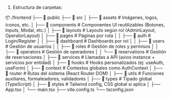 1. Estructura de carpetas:

📦 /frontend
├── 📁 public
├── 📁 src
│ ├── 📁 assets # Imágenes, logos, íconos, etc.
│ ├── 📁 components # Componentes UI reutilizables (Botones, Inputs, Modal, etc.)
│ ├── 📁 layouts # Layouts según rol (AdminLayout, OperatorLayout)
│ ├── 📁 pages # Páginas por ruta
│ │ ├── 📁 auth # Login/Register
│ │ ├── 📁 dashboard # Dashboards por rol
│ │ ├── 📁 users # Gestión de usuarios
│ │ ├── 📁 roles # Gestión de roles y permisos
│ │ ├── 📁 operators # Gestión de operadores
│ │ └── 📁 reservations # Gestión de reservaciones
│ ├── 📁 services # Llamadas a API (axios instance + servicios por entidad)
│ ├── 📁 hooks # Hooks personalizados (ej: useAuth, useForm)
│ ├── 📁 context # Contextos globales como AuthContext
│ ├── 📁 router # Rutas del sistema (React Router DOM)
│ ├── 📁 utils # Funciones auxiliares, formateadores, validadores
│ ├── 📁 types # Tipado global (TypeScript)
│ ├── 📁 styles # Tailwind config, CSS global si aplica
│ ├── App.tsx
│ └── main.tsx
├── vite.config.ts
└── tsconfig.json
